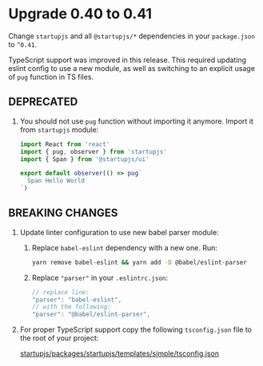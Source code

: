 # Upgrade 0.40 to 0.41

Change `startupjs` and all `@startupjs/*` dependencies in your `package.json` to `^0.41`.

TypeScript support was improved in this release. This required updating eslint config to use a new module, as well as switching to an explicit usage of `pug` function in TS files.

## DEPRECATED

1. You should not use `pug` function without importing it anymore. Import it from `startupjs` module:

    ```js
    import React from 'react'
    import { pug, observer } from 'startupjs'
    import { Span } from '@startupjs/ui'

    export default observer(() => pug`
      Span Hello World
    `)
    ```

## BREAKING CHANGES

1. Update linter configuration to use new babel parser module:

    1. Replace `babel-eslint` dependency with a new one. Run:

        ```bash
        yarn remove babel-eslint && yarn add -D @babel/eslint-parser
        ```

    1. Replace `"parser"` in your `.eslintrc.json`:

        ```js
        // replace line:
        "parser": "babel-eslint",
        // with the following:
        "parser": "@babel/eslint-parser",
        ```

1. For proper TypeScript support copy the following `tsconfig.json` file to the root of your project:

    [startupjs/packages/startupjs/templates/simple/tsconfig.json](https://github.com/startupjs/startupjs/blob/v0.41.0/packages/startupjs/templates/simple/tsconfig.json)
